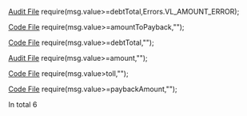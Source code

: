 
[Audit File](../audits/2022-03-fuji-protocol.md#L904)
require(msg.value>=debtTotal,Errors.VL_AMOUNT_ERROR);

[Code File](../repos/2022-03-fuji-protocol/fuji-protocol/contracts/F2FujiVault.sol#L749)
require(msg.value>=amountToPayback,"");

[Code File](../repos/2022-03-fuji-protocol/fuji-protocol/contracts/F2Fliquidator.sol#L144)
require(msg.value>=debtTotal,"");

[Audit File](../audits/2020-12-1inch-liquidity-protocol.md#L741)
require(msg.value>=amount,"");

[Code File](../repos/2021-03-umbra-smart-contracts/umbra-protocol/contracts-core/contracts/Umbra.sol#L114)
require(msg.value>toll,"");

[Code File](../repos/2020-09-aave-protocol-v2/protocol-v2/contracts/misc/WETHGateway.sol#L101)
require(msg.value>=paybackAmount,"");

In total 6